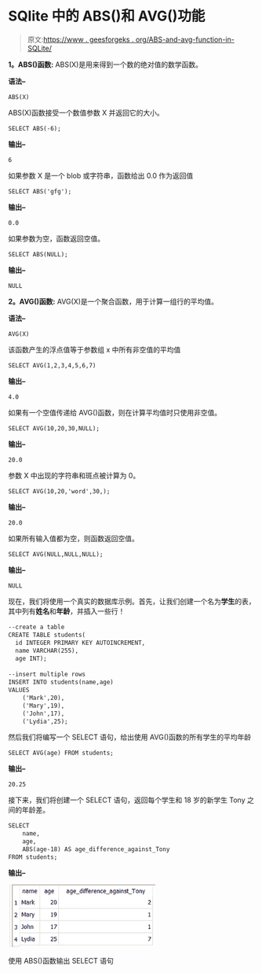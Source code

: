 # SQlite 中的 ABS()和 AVG()功能

> 原文:[https://www . geesforgeks . org/ABS-and-avg-function-in-SQLite/](https://www.geeksforgeeks.org/abs-and-avg-function-in-sqlite/)

**1。ABS()函数:**
ABS(X)是用来得到一个数的绝对值的数学函数。

**语法–**

```
ABS(X)
```

ABS(X)函数接受一个数值参数 X 并返回它的大小。

```
SELECT ABS(-6);
```

**输出–**

```
6
```

如果参数 X 是一个 blob 或字符串，函数给出 0.0 作为返回值

```
SELECT ABS('gfg');
```

**输出–**

```
0.0
```

如果参数为空，函数返回空值。

```
SELECT ABS(NULL);
```

**输出–**

```
NULL
```

**2。AVG()函数:**
AVG(X)是一个聚合函数，用于计算一组行的平均值。

**语法–**

```
AVG(X)
```

该函数产生的浮点值等于参数组 x 中所有非空值的平均值

```
SELECT AVG(1,2,3,4,5,6,7)
```

**输出–**

```
4.0
```

如果有一个空值传递给 AVG()函数，则在计算平均值时只使用非空值。

```
SELECT AVG(10,20,30,NULL);
```

**输出–**

```
20.0
```

参数 X 中出现的字符串和斑点被计算为 0。

```
SELECT AVG(10,20,'word',30,);
```

**输出–**

```
20.0
```

如果所有输入值都为空，则函数返回空值。

```
SELECT AVG(NULL,NULL,NULL);
```

**输出–**

```
NULL
```

现在，我们将使用一个真实的数据库示例。首先，让我们创建一个名为**学生**的表，其中列有**姓名**和**年龄**，并插入一些行！

```
--create a table
CREATE TABLE students(
  id INTEGER PRIMARY KEY AUTOINCREMENT,
  name VARCHAR(255),
  age INT);

--insert multiple rows
INSERT INTO students(name,age) 
VALUES
    ('Mark',20),
    ('Mary',19),
    ('John',17),
    ('Lydia',25);
```

然后我们将编写一个 SELECT 语句，给出使用 AVG()函数的所有学生的平均年龄

```
SELECT AVG(age) FROM students;
```

**输出–**

```
20.25
```

接下来，我们将创建一个 SELECT 语句，返回每个学生和 18 岁的新学生 Tony 之间的年龄差。

```
SELECT 
    name,
    age,
    ABS(age-18) AS age_difference_against_Tony 
FROM students;
```

**输出–**

![](img/ab5b4518f1982e8c35c708d539fff080.png)

使用 ABS()函数输出 SELECT 语句